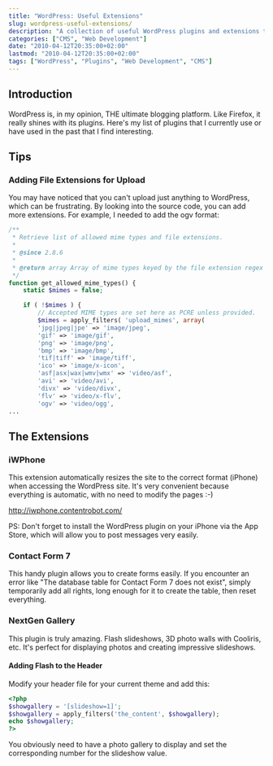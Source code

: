 ```yaml
---
title: "WordPress: Useful Extensions"
slug: wordpress-useful-extensions/
description: "A collection of useful WordPress plugins and extensions that can enhance your website's functionality."
categories: ["CMS", "Web Development"]
date: "2010-04-12T20:35:00+02:00"
lastmod: "2010-04-12T20:35:00+02:00"
tags: ["WordPress", "Plugins", "Web Development", "CMS"]
---
```


## Introduction

WordPress is, in my opinion, THE ultimate blogging platform. Like Firefox, it really shines with its plugins. Here's my list of plugins that I currently use or have used in the past that I find interesting.

## Tips

### Adding File Extensions for Upload

You may have noticed that you can't upload just anything to WordPress, which can be frustrating. By looking into the source code, you can add more extensions. For example, I needed to add the ogv format:

```php
/**
 * Retrieve list of allowed mime types and file extensions.
 *
 * @since 2.8.6
 *
 * @return array Array of mime types keyed by the file extension regex corresponding to those types.
 */
function get_allowed_mime_types() {
    static $mimes = false;

    if ( !$mimes ) {
        // Accepted MIME types are set here as PCRE unless provided.
        $mimes = apply_filters( 'upload_mimes', array(
        'jpg|jpeg|jpe' => 'image/jpeg',
        'gif' => 'image/gif',
        'png' => 'image/png',
        'bmp' => 'image/bmp',
        'tif|tiff' => 'image/tiff',
        'ico' => 'image/x-icon',
        'asf|asx|wax|wmv|wmx' => 'video/asf',
        'avi' => 'video/avi',
        'divx' => 'video/divx',
        'flv' => 'video/x-flv',
        'ogv' => 'video/ogg',
...
```

## The Extensions

### iWPhone

This extension automatically resizes the site to the correct format (iPhone) when accessing the WordPress site. It's very convenient because everything is automatic, with no need to modify the pages :-)

http://iwphone.contentrobot.com/

PS: Don't forget to install the WordPress plugin on your iPhone via the App Store, which will allow you to post messages very easily.

### Contact Form 7

This handy plugin allows you to create forms easily. If you encounter an error like "The database table for Contact Form 7 does not exist", simply temporarily add all rights, long enough for it to create the table, then reset everything.

### NextGen Gallery

This plugin is truly amazing. Flash slideshows, 3D photo walls with Cooliris, etc. It's perfect for displaying photos and creating impressive slideshows.

#### Adding Flash to the Header

Modify your header file for your current theme and add this:

```php
<?php
$showgallery = '[slideshow=1]';
$showgallery = apply_filters('the_content', $showgallery);
echo $showgallery;
?>
```

You obviously need to have a photo gallery to display and set the corresponding number for the slideshow value.
